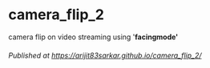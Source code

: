 # camera_flip_2
camera flip on video streaming using '<b>facingmode<b/>'

###### Published at https://arijit83sarkar.github.io/camera_flip_2/
